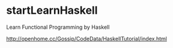 # startLearnHaskell

Learn Functional Programming by Haskell

http://openhome.cc/Gossip/CodeData/HaskellTutorial/index.html

